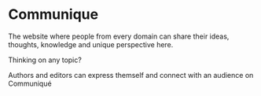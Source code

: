 # Communique

The website where people from every domain can share their
ideas, thoughts, knowledge and unique perspective here.

Thinking on any topic?


Authors and editors can express themself and connect with an
audience on Communiqué
